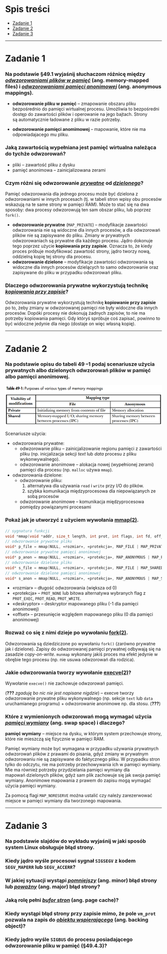 # Spis treści

- [Zadanie 1](#zadanie-1)
- [Zadanie 2](#zadanie-2)
- [Zadanie 3](#zadanie-3)

***

# Zadanie 1 

### Na podstawie §49.1 wyjaśnij słuchaczom różnicę między <u>*odwzorowaniami plików w pamięć*</u> (ang. memory-mapped files) i <u>*odwzorowaniami pamięci anonimowej*</u> (ang. anonymous mappings).

- **odwzorowanie pliku w pamięć** – zmapowanie obszaru pliku bezpośrednio do pamięci wirtualnej procesu. Umożliwia to bezpośredni dostęp do zawartości plików i operowanie na jego bajtach. Strony są automatycznie ładowane z pliku w razie potrzeby.

- **odwzorowanie pamięci anomimowej** – mapowanie, które nie ma odpowiadajacego mu pliku. 

### Jaką zawartością wypełniana jest pamięć wirtualna należąca do tychże odwzorowań?

- pliki – zawartość pliku z dysku
- pamięć anonimowa – zainicjalizowana zerami

### Czym różni się odwzorowanie <u>*prywatne*</u> od <u>*dzielonego*</u>?

Pamięć odwzorowania dla jednego procesu może być dzielona z odwzorowaniami w innych procesach (tj. w tabeli stron wpisy obu procesów wskazują na te same strony w pamięci RAM). Może to stać się na dwa sposoby: dwa procesy odwzorowują ten sam obszar pliku, lub poprzez `fork()`.

- **odwzorowanie prywatne** (`MAP_PRIVATE`) – modyfikacje zawartości odwzorowania nie są widoczne dla innych procesów, a dla odwzorowań plików nie są zapisywane do pliku. Zmiany w prywatnych odwzorowaniach są prywatne dla każdego procesu. Jądro dokonuje tego poprzez użycie **kopiowania przy zapisie**. Oznacza to, że kiedy proces próbuje modyfikować zawartość strony, jądro tworzy nową, oddzielną kopię tej strony dla procesu.
- **odwzorowanie dzielone** – modyfikacje zawartości odwzorowania są widoczne dla innych procesów dzielących to samo odwzorowanie oraz zapisywane do pliku w przypadku odwzorowań pliku.

### Dlaczego odwzorowania prywatne wykorzystują technikę <u>*kopiowania przy zapisie*</u>?

Odwzorowania prywatne wykorzystują technikę **kopiowanie przy zapisie** po to, żeby zmiany w odwzorowanej pamięci nie były widoczne dla innych procesów. Dopóki procesy nie dokonują żadnych zapisów, to nie ma potrzeby kopiowania pamięci. Gdy któryś spróbuje coś zapisać, powinno to być widoczne jedynie dla niego (dostaje on więc własną kopię).

***

# Zadanie 2

### Na podstawie opisu do tabeli 49 –1 podaj scenariusze użycia prywatnych albo dzielonych odwzorowań plików w pamięć albo pamięci anonimowej.

![tabelka2](zad2.png)

Scenariusze użycia:

- odwzorowania prywatne:
    - odwzorowanie pliku – zainicjalizowanie regionu pamięci z zawartości pliku (np. inicjalizacja sekcji *text* lub *data* procesu z pliku wykonwywalnego).
    - odwzorowanie anonimowe – alokacja nowej (wypełnionej zerami) pamięci dla procesu (np. `malloc` używa `mmap`).
- odwzorowania dzielone:
    - odwzorowanie pliku:
        1. alternatywa dla używania `read` i `write` przy I/O do plików.
        2. szybka komunikacja międzyprocesowa dla niepowiązanych ze sobą procesów
    - odwzorowanie anonimowe – komunikacja międzyprocesowa pomiędzy powiązanymi procesami

### Pokaż jak je utworzyć z użyciem wywołania [mmap(2)](http://man7.org/linux/man-pages/man2/mmap.2.html).

```C
// sygnatura funkcji
void *mmap(void *addr, size_t length, int prot, int flags, int fd, off_t offset);
// odwzorowanie prywatne pliku
void* p_file = mmap(NULL, «rozmiar», «protekcja», MAP_FILE | MAP_PRIVATE, «deskryptor», «offset»);
// odwzorowanie prywatne pamięci anonimowej
void* p_anon = mmap(NULL, «rozmiar», «protekcja», MAP_ANONYMOUS | MAP_PRIVATE, -1, 0);
// odwzorowanie dzielone pliku
void* s_file = mmap(NULL, «rozmiar», «protekcja», MAP_FILE | MAP_SHARED, «deskryptor», «offset»);
// odwzorowanie dzielone pamięci anonimowej
void* s_anon = mmap(NULL, «rozmiar», «protekcja», MAP_ANONYMOUS | MAP_SHARED, -1, 0);
```

- «rozmiar» – długość odwzorowania (większa od 0)
- «protekcja» – `PROT_NONE` lub bitowa alternatywa wybranych flag z `PROT_EXEC`, `PROT_READ`, `PROT_WRITE`.
- «deskryptor» – deskryptor mapowanego pliku (-1 dla pamięci anonimowej)
- «offset» – przesunięcie względem mapowanego pliku (0 dla pamięci anonimowej)

### Rozważ co się z nimi dzieje po wywołaniu [fork(2)](http://man7.org/linux/man-pages/man2/fork.2.html).

Odwzorowania są dziedziczone po wywołaniu `fork()` (zarówno prywatne jak i dzielone). Zapisy do odwzorowanej pamięci prywatnej odbywają się na zasadzie *copy-on-write*.
`munmap` wykonany jakiś proces ma efekt jedynie w obrębie tego procesu (np. nie usuwa odwzorowań dla rodzica).

### Jakie odwzorowania tworzy wywołanie [execve(2)](http://man7.org/linux/man-pages/man2/execve.2.html)?

Wywołanie `execve()` nie zachowuje odwzorowań pamięci.

(**???** *zgaduję bo nic nie jest napisane nigdzie*) – execve tworzy odwzorowanie prywatne pliku wykonywalnego (np. sekcje `text` lub `data` uruchamianego programu) + odwzorowanie anonimowe np. dla stosu. (**???**)

### Które z wymienionych odwzorowań mogą wymagać użycia <u>*pamięci wymiany*</u> (ang. swap space) i dlaczego?

**pamięć wymiany** – miejsce na dysku, w którym system przechowuje strony, które nie mieszczą się fizycznie w pamięci RAM.

Pamięć wymiany może być wymagana w przypadku używania prywatnych odwzorowań plików z prawami do pisania, gdyż zmiany w prywatnym odwzorowaniu nie są zapisywane do faktycznego pliku. W przypadku stron tylko do odczytu, nie ma potrzeby przechowywania ich w pamięci wymiany.
Mie ma również potrzeby przydzielania pamięci wymiany dla mapowań dzielonych plików, gdyż sam plik zachowuje się jak swoja pamięć wymiany.
Anonimowe mapowania z prawem do zapisu mogą wymagać użycia pamięci wymiany.

Za pomocą flagi `MAP_NORESERVE` można ustalić czy należy zarezerwować miejsce w pamięci wymiany dla tworzonego mapowania.

***

# Zadanie 3

### Na podstawie slajdów do wykładu wyjaśnij w jaki sposób system Linux obsługuje błąd strony.



### Kiedy jądro wyśle procesowi sygnał `SIGSEGV` z kodem `SEGV_MAPERR` lub `SEGV_ACCERR`? 

### W jakiej sytuacji wystąpi <u>*pomniejszy*</u> (ang. minor) błąd strony lub <u>*poważny*</u> (ang. major) błąd strony?

### Jaką rolę pełni <u>*bufor stron*</u> (ang. page cache)?

### Kiedy wystąpi błąd strony przy zapisie mimo, że pole `vm_prot` pozwala na zapis do <u>*obiektu wspierającego*</u> (ang. backing object)?

### Kiedy jądro wyśle `SIGBUS` do procesu posiadającego odwzorowanie pliku w pamięć (§49.4.3)?